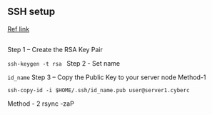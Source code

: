 ## SSH setup

[Ref link](https://www.e2enetworks.com/help/knowledge-base/set-up-ssh-keys/)

## 

Step 1 – Create the RSA Key Pair

`ssh-keygen -t rsa
`
Step 2 - Set name  

` id_name
`
Step 3 – Copy the Public Key to your server node
Method-1

`ssh-copy-id -i $HOME/.ssh/id_name.pub user@server1.cyberc
`

Method - 2
rsync -zaP 
